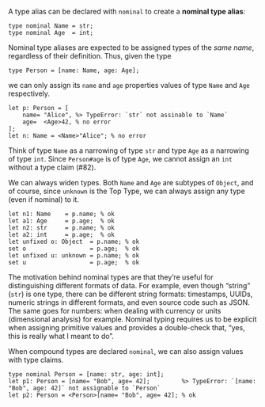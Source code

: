 A type alias can be declared with `nominal` to create a **nominal type alias**:
```cp
type nominal Name = str;
type nominal Age  = int;
```
Nominal type aliases are expected to be assigned types of the *same name*, regardless of their definition. Thus, given the type
```cp
type Person = [name: Name, age: Age];
```
we can only assign its `name` and `age` properties values of type `Name` and `Age` respectively.
```cp
let p: Person = [
	name= "Alice", %> TypeError: `str` not assinable to `Name`
	age=  <Age>42, % no error
];
let n: Name = <Name>"Alice"; % no error
```
Think of type `Name` as a narrowing of type `str` and type `Age` as a narrowing of type `int`. Since `Person#age` is of type `Age`, we cannot assign an `int` without a type claim (#82).

We can always widen types. Both `Name` and `Age` are subtypes of `Object`, and of course, since `unknown` is the Top Type, we can always assign any type (even if nominal) to it.
```cp
let n1: Name    = p.name; % ok
let a1: Age     = p.age;  % ok
let n2: str     = p.name; % ok
let a2: int     = p.age;  % ok
let unfixed o: Object  = p.name; % ok
set o                  = p.age;  % ok
let unfixed u: unknown = p.name; % ok
set u                  = p.age;  % ok
```

The motivation behind nominal types are that they’re useful for distinguishing different formats of data. For example, even though “string” (`str`) is one type, there can be different string formats: timestamps, UUIDs, numeric strings in different formats, and even source code such as JSON. The same goes for numbers: when dealing with currency or units (dimensional analysis) for example. Nominal typing requires us to be explicit when assigning primitive values and provides a double-check that, “yes, this is really what I meant to do”.

When compound types are declared `nominal`, we can also assign values with type claims.
```cp
type nominal Person = [name: str, age: int];
let p1: Person = [name= "Bob", age= 42];         %> TypeError: `[name: "Bob", age: 42]` not assignable to `Person`
let p2: Person = <Person>[name= "Bob", age= 42]; % ok
```
